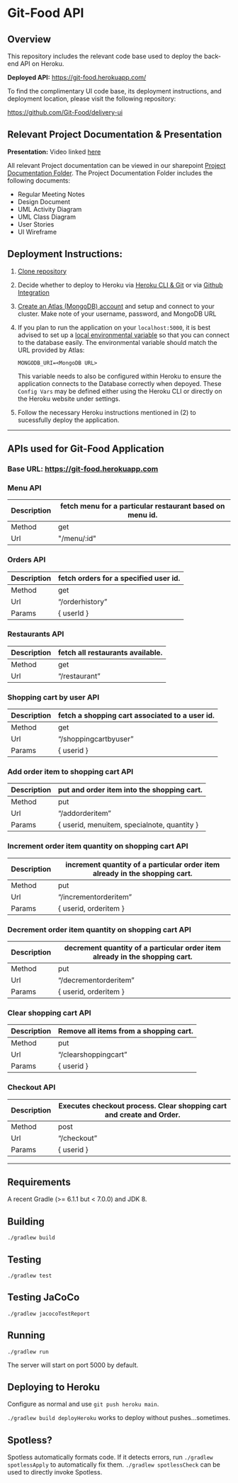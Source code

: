 # Git-Food API

## Overview

This repository includes the relevant code base used to deploy the back-end API on Heroku.

**Deployed API:** https://git-food.herokuapp.com/

To find the complimentary UI code base, its deployment instructions, and deployment location, please visit the following repository:

https://github.com/Git-Food/delivery-ui

## Relevant Project Documentation & Presentation

**Presentation:** Video linked [here](www.youtube.com)

All relevant Project documentation can be viewed in our sharepoint [Project Documentation Folder](https://northeastern.sharepoint.com/:f:/s/Fit/ElOVh2COQF1HiinugLhexDsBWroZ5DJ4_e9nemJrSCzguw?e=4v71vy). The Project Documentation Folder includes the following documents:

- Regular Meeting Notes
- Design Document
- UML Activity Diagram
- UML Class Diagram
- User Stories
- UI Wireframe

## Deployment Instructions:

1. [Clone repository](https://docs.github.com/en/free-pro-team@latest/github/creating-cloning-and-archiving-repositories/cloning-a-repository)
2. Decide whether to deploy to Heroku via [Heroku CLI & Git](https://devcenter.heroku.com/articles/git) or via [Github Integration](https://devcenter.heroku.com/articles/github-integration)
3. [Create an Atlas (MongoDB) account](https://docs.atlas.mongodb.com/getting-started) and setup and connect to your cluster. Make note of your username, password, and MongoDB URL
4. If you plan to run the application on your `localhost:5000`, it is best advised to set up a [local environmental variable](https://flaviocopes.com/shell-environment-variables/) so that you can connect to the database easily. The environmental variable should match the URL provided by Atlas:

   ```
   MONGODB_URI=<MongoDB URL>
   ```

   This variable needs to also be configured within Heroku to ensure the application connects to the Database correctly when depoyed. These `Config Vars` may be defined either using the Heroku CLI or directly on the Heroku website under settings.

5. Follow the necessary Heroku instructions mentioned in (2) to sucessfully deploy the application.

---

## APIs used for Git-Food Application

### Base URL: https://git-food.herokuapp.com

### Menu API

| Description | fetch menu for a particular restaurant based on menu id. |
| ----------- | -------------------------------------------------------- |
| Method      | get                                                      |
| Url         | "/menu/:id"                                              |

### Orders API

| Description | fetch orders for a specified user id. |
| ----------- | ------------------------------------- |
| Method      | get                                   |
| Url         | “/orderhistory”                       |
| Params      | { userId }                            |

### Restaurants API

| Description | fetch all restaurants available. |
| ----------- | -------------------------------- |
| Method      | get                              |
| Url         | “/restaurant”                    |

### Shopping cart by user API

| Description | fetch a shopping cart associated to a user id. |
| ----------- | ---------------------------------------------- |
| Method      | get                                            |
| Url         | “/shoppingcartbyuser”                          |
| Params      | { userid }                                     |

### Add order item to shopping cart API

| Description | put and order item into the shopping cart.  |
| ----------- | ------------------------------------------- |
| Method      | put                                         |
| Url         | “/addorderitem”                             |
| Params      | { userid, menuitem, specialnote, quantity } |

### Increment order item quantity on shopping cart API

| Description | increment quantity of a particular order item already in the shopping cart. |
| ----------- | --------------------------------------------------------------------------- |
| Method      | put                                                                         |
| Url         | “/incrementorderitem”                                                       |
| Params      | { userid, orderitem }                                                       |

### Decrement order item quantity on shopping cart API

| Description | decrement quantity of a particular order item already in the shopping cart. |
| ----------- | --------------------------------------------------------------------------- |
| Method      | put                                                                         |
| Url         | “/decrementorderitem”                                                       |
| Params      | { userid, orderitem }                                                       |

### Clear shopping cart API

| Description | Remove all items from a shopping cart. |
| ----------- | -------------------------------------- |
| Method      | put                                    |
| Url         | “/clearshoppingcart”                   |
| Params      | { userid }                             |

### Checkout API

| Description | Executes checkout process. Clear shopping cart and create and Order. |
| ----------- | -------------------------------------------------------------------- |
| Method      | post                                                                 |
| Url         | “/checkout”                                                          |
| Params      | { userid }                                                           |

---

## Requirements

A recent Gradle (>= 6.1.1 but < 7.0.0) and JDK 8.

## Building

`./gradlew build`

## Testing

`./gradlew test`

## Testing JaCoCo

`./gradlew jacocoTestReport`

## Running

`./gradlew run`

The server will start on port 5000 by default.

## Deploying to Heroku

Configure as normal and use `git push heroku main`.

`./gradlew build deployHeroku` works to deploy without pushes...sometimes.

## Spotless?

Spotless automatically formats code. If it detects errors, run `./gradlew spotlessApply`
to automatically fix them. `./gradlew spotlessCheck` can be used to directly invoke
Spotless.
